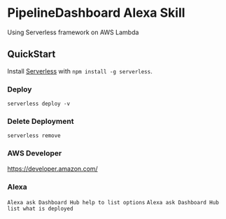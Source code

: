 # PipelineDashboard Alexa Skill

Using Serverless framework on AWS Lambda

## QuickStart

Install [Serverless](https://serverless.com) with `npm install -g serverless`.

### Deploy

`serverless deploy -v`

### Delete Deployment

`serverless remove`

### AWS Developer

https://developer.amazon.com/

### Alexa

`Alexa ask Dashboard Hub help to list options`
`Alexa ask Dashboard Hub list what is deployed`
